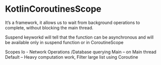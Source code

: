 # KotlinCoroutinesScope
It’s a framework, it allows us to wait from background operations to complete, without blocking the main thread.

Suspend keyworkd will tell that the function can be asynchronous and will be available only in suspend function or in CoroutineScope

Scopes
Io - Network Operations /Database querying
Main – on Main thread
Default – Heavy computation work, Filter large list using Coroutine



